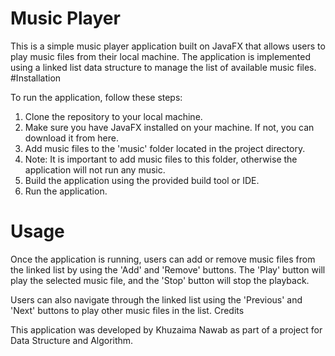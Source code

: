 # Music Player

This is a simple music player application built on JavaFX that allows users to play music files from their local machine. The application is implemented using a linked list data structure to manage the list of available music files.
#Installation

To run the application, follow these steps:

   1. Clone the repository to your local machine.
   2. Make sure you have JavaFX installed on your machine. If not, you can download it from here.
   3. Add music files to the 'music' folder located in the project directory.
   4. Note: It is important to add music files to this folder, otherwise the application will not run any music.
   5. Build the application using the provided build tool or IDE.
   6. Run the application.

# Usage

Once the application is running, users can add or remove music files from the linked list by using the 'Add' and 'Remove' buttons. The 'Play' button will play the selected music file, and the 'Stop' button will stop the playback.

Users can also navigate through the linked list using the 'Previous' and 'Next' buttons to play other music files in the list.
Credits

This application was developed by Khuzaima Nawab as part of a project for Data Structure and Algorithm.
